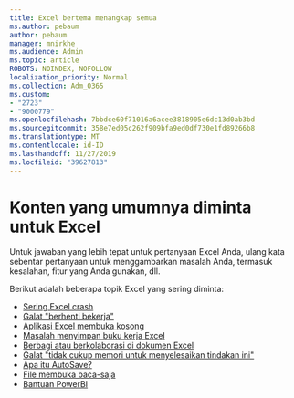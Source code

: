 ```yaml
---
title: Excel bertema menangkap semua
ms.author: pebaum
author: pebaum
manager: mnirkhe
ms.audience: Admin
ms.topic: article
ROBOTS: NOINDEX, NOFOLLOW
localization_priority: Normal
ms.collection: Adm_O365
ms.custom:
- "2723"
- "9000779"
ms.openlocfilehash: 7bbdce60f71016a6acee3818905e6dc13d0ab3bd
ms.sourcegitcommit: 358e7ed05c262f909bfa9ed0df730e1fd89266b8
ms.translationtype: MT
ms.contentlocale: id-ID
ms.lasthandoff: 11/27/2019
ms.locfileid: "39627813"
---
```

# <a name="commonly-requested-content-for-excel"></a>Konten yang umumnya diminta untuk Excel

Untuk jawaban yang lebih tepat untuk pertanyaan Excel Anda, ulang kata sebentar pertanyaan untuk menggambarkan masalah Anda, termasuk kesalahan, fitur yang Anda gunakan, dll. 

Berikut adalah beberapa topik Excel yang sering diminta:

- [Sering Excel crash](https://support.office.com/article/Excel-not-responding-hangs-freezes-or-stops-working-37E7D3C9-9E84-40BF-A805-4CA6853A1FF4)
- [Galat "berhenti bekerja"](https://support.office.com/client/52bd7985-4e99-4a35-84c8-2d9b8301a2fa)
- [Aplikasi Excel membuka kosong](https://docs.microsoft.com/office/troubleshoot/excel/excel-opens-blank)
- [Masalah menyimpan buku kerja Excel](https://docs.microsoft.com/office/troubleshoot/excel/issue-when-save-excel-workbooks)
- [Berbagi atau berkolaborasi di dokumen Excel](https://support.office.com/article/7152aa8b-b791-414c-a3bb-3024e46fb104)
- [Galat "tidak cukup memori untuk menyelesaikan tindakan ini"](https://docs.microsoft.com/office/troubleshoot/excel/available-resources-errors)
- [Apa itu AutoSave?](https://support.office.com/article/6d6bd723-ebfd-4e40-b5f6-ae6e8088f7a5)
- [File membuka baca-saja](https://support.office.com/article/why-did-my-file-open-read-only-3ab4b792-da50-4b38-8628-14c64e1f1d15)
- [Bantuan PowerBI](https://powerbi.microsoft.com/support/)